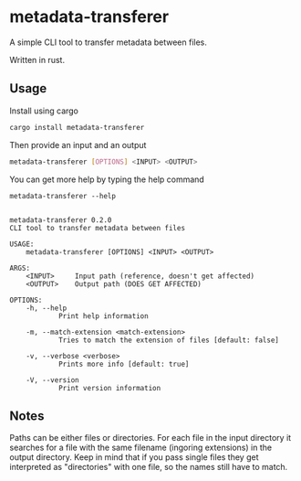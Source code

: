 # metadata-transferer

A simple CLI tool to transfer metadata between files.

Written in rust.

## Usage

Install using cargo

```bash
cargo install metadata-transferer
```

Then provide an input and an output

```bash
metadata-transferer [OPTIONS] <INPUT> <OUTPUT>
```

You can get more help by typing the help command

```
metadata-transferer --help


metadata-transferer 0.2.0
CLI tool to transfer metadata between files

USAGE:
    metadata-transferer [OPTIONS] <INPUT> <OUTPUT>

ARGS:
    <INPUT>     Input path (reference, doesn't get affected)
    <OUTPUT>    Output path (DOES GET AFFECTED)

OPTIONS:
    -h, --help
            Print help information

    -m, --match-extension <match-extension>
            Tries to match the extension of files [default: false]

    -v, --verbose <verbose>
            Prints more info [default: true]

    -V, --version
            Print version information
```

## Notes 

Paths can be either files or directories. For each file in the input directory it searches for a file with the same filename (ingoring extensions) in the output directory. Keep in mind that if you pass single files they get interpreted as "directories" with one file, so the names still have to match. 